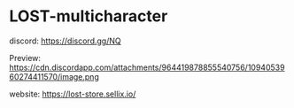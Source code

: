 # LOST-multicharacter
discord:  https://discord.gg/NQ

Preview: https://cdn.discordapp.com/attachments/964419878855540756/1094053960274411570/image.png

website: https://lost-store.sellix.io/
